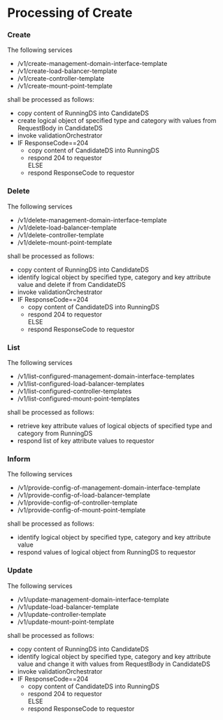 # Processing of Create  

### Create  

The following services  
- /v1/create-management-domain-interface-template  
- /v1/create-load-balancer-template  
- /v1/create-controller-template  
- /v1/create-mount-point-template  

shall be processed as follows:  
- copy content of RunningDS into CandidateDS  
- create logical object of specified type and category with values from RequestBody in CandidateDS  
- invoke validationOrchestrator  
- IF ResponseCode==204  
  - copy content of CandidateDS into RunningDS  
  - respond 204 to requestor  
  ELSE  
  - respond ResponseCode to requestor  

### Delete  

The following services  
- /v1/delete-management-domain-interface-template  
- /v1/delete-load-balancer-template  
- /v1/delete-controller-template  
- /v1/delete-mount-point-template  

shall be processed as follows:  
- copy content of RunningDS into CandidateDS  
- identify logical object by specified type, category and key attribute value and delete if from CandidateDS  
- invoke validationOrchestrator  
- IF ResponseCode==204  
  - copy content of CandidateDS into RunningDS  
  - respond 204 to requestor  
  ELSE  
  - respond ResponseCode to requestor  

### List  

The following services  
- /v1/list-configured-management-domain-interface-templates
- /v1/list-configured-load-balancer-templates  
- /v1/list-configured-controller-templates  
- /v1/list-configured-mount-point-templates  

shall be processed as follows:  
- retrieve key attribute values of logical objects of specified type and category from RunningDS  
- respond list of key attribute values to requestor  

### Inform  

The following services  
- /v1/provide-config-of-management-domain-interface-template  
- /v1/provide-config-of-load-balancer-template  
- /v1/provide-config-of-controller-template  
- /v1/provide-config-of-mount-point-template  

shall be processed as follows:  
- identify logical object by specified type, category and key attribute value  
- respond values of logical object from RunningDS to requestor  

### Update  

The following services  
- /v1/update-management-domain-interface-template  
- /v1/update-load-balancer-template  
- /v1/update-controller-template  
- /v1/update-mount-point-template  

shall be processed as follows:  
- copy content of RunningDS into CandidateDS  
- identify logical object by specified type, category and key attribute value and change it with values from RequestBody in CandidateDS  
- invoke validationOrchestrator  
- IF ResponseCode==204  
  - copy content of CandidateDS into RunningDS  
  - respond 204 to requestor  
  ELSE  
  - respond ResponseCode to requestor  
